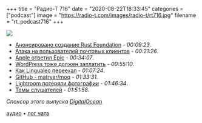 +++
title = "Радио-Т 716"
date = "2020-08-22T18:33:45"
categories = ["podcast"]
image = "https://radio-t.com/images/radio-t/rt716.jpg"
filename = "rt_podcast716"
+++

![](https://radio-t.com/images/radio-t/rt716.jpg)

- [Анонсировано создание Rust Foundation](https://www.opennet.ru/opennews/art.shtml?num=53566) - *00:09:23*.
- [Атака на пользователей почтовых клиентов](https://www.opennet.ru/opennews/art.shtml?num=53570) - *00:21:26*.
- [Apple ответил Epic](https://www.theverge.com/2020/8/21/21377660/apple-fortnite-epic-antitrust-lawsuit-in-app-purchases-special-deal) - *00:34:07*.
- [WordPress тоже должен заплатить](https://www.theverge.com/2020/8/21/21396316/apple-wordpress-in-app-purchase-tax-update-store) - *00:55:10*.
- [Как Lingualeo переехал](https://habr.com/ru/company/lingualeo/blog/515530/) - *01:07:24*.
- [GitHub - matryer/moq](https://github.com/matryer/moq) - *01:33:31*.
- [Lightroom потеряли фотографии](https://petapixel.com/2020/08/20/lightroom-app-update-wipes-users-photos-and-presets-adobe-says-they-are-not-recoverable/) - *01:46:34*.
- [Темы слушателей](https://radio-t.com/p/2020/08/18/prep-716/) - *01:51:58*.

*Спонсор этого выпуска [DigitalOcean](https://www.digitalocean.com)*


[аудио](https://cdn.radio-t.com/rt_podcast716.mp3) • [лог чата](https://chat.radio-t.com/logs/radio-t-716.html)
<audio src="https://cdn.radio-t.com/rt_podcast716.mp3" preload="none"></audio>
